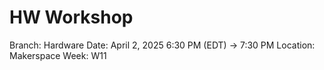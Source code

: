 # HW Workshop

Branch: Hardware
Date: April 2, 2025 6:30 PM (EDT) → 7:30 PM
Location: Makerspace
Week: W11
